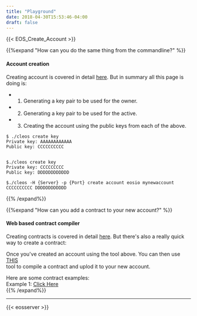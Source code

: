 ```yaml
---
title: "Playground"
date: 2018-04-30T15:53:46-04:00
draft: false
---
```


{{< EOS_Create_Account >}}


{{%expand "How can you do the same thing from the commandline?" %}}
#### Account creation

Creating account is covered in detail [here](../accounts). But in summary all this page is doing is:

* 1. Generating a key pair to be used for the owner. 
* 2. Generating a key pair to be used for the active.
* 3. Creating the account using the public keys from each of the above. 

```
$ ./cleos create key
Private key: AAAAAAAAAAAA
Public key: CCCCCCCCCC


$./cleos create key
Private key: CCCCCCCCC
Public key: DDDDDDDDDDDD

$./cleos -H {Server} -p {Port} create account eosio mynewaccount CCCCCCCCCC DDDDDDDDDDDD
```

{{% /expand%}}

{{%expand "How can you add a contract to your new account?" %}}

#### Web based contract compiler

Creating contracts is covered in detail [here](../smartcontractbasics). But there's also a really quick way to create a contract:


Once you've created an account using the tool above. You can then use <a href="https://tbfleming.github.io/cib/eos.html" target="_blank">THIS</a><br>tool to compile a contract and uplod it to your new account. 

Here are some contract examples:<br>
Example 1: <a href="https://tbfleming.github.io/cib/eos.html#gist=253e84d14e13e713917aac68e737d48f" target="_blank">Click Here</a><br> 
{{% /expand%}}

<hr>

{{< eosserver >}}